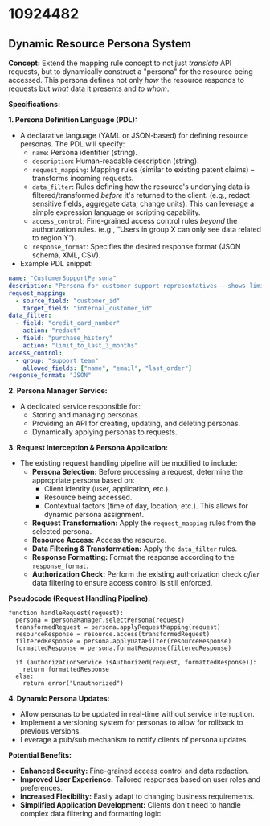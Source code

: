# 10924482

## Dynamic Resource Persona System

**Concept:** Extend the mapping rule concept to not just *translate* API requests, but to dynamically construct a "persona" for the resource being accessed. This persona defines not only *how* the resource responds to requests but *what* data it presents and *to whom*.

**Specifications:**

**1. Persona Definition Language (PDL):**

*   A declarative language (YAML or JSON-based) for defining resource personas.  The PDL will specify:
    *   `name`: Persona identifier (string).
    *   `description`: Human-readable description (string).
    *   `request_mapping`: Mapping rules (similar to existing patent claims) – transforms incoming requests.
    *   `data_filter`: Rules defining how the resource's underlying data is filtered/transformed *before* it's returned to the client. (e.g., redact sensitive fields, aggregate data, change units).  This can leverage a simple expression language or scripting capability.
    *   `access_control`: Fine-grained access control rules *beyond* the authorization rules. (e.g., “Users in group X can only see data related to region Y”).
    *   `response_format`:  Specifies the desired response format (JSON schema, XML, CSV).
*   Example PDL snippet:

```yaml
name: "CustomerSupportPersona"
description: "Persona for customer support representatives – shows limited customer details."
request_mapping:
  - source_field: "customer_id"
    target_field: "internal_customer_id"
data_filter:
  - field: "credit_card_number"
    action: "redact"
  - field: "purchase_history"
    action: "limit_to_last_3_months"
access_control:
  - group: "support_team"
    allowed_fields: ["name", "email", "last_order"]
response_format: "JSON"
```

**2. Persona Manager Service:**

*   A dedicated service responsible for:
    *   Storing and managing personas.
    *   Providing an API for creating, updating, and deleting personas.
    *   Dynamically applying personas to requests.

**3. Request Interception & Persona Application:**

*   The existing request handling pipeline will be modified to include:
    *   **Persona Selection:** Before processing a request, determine the appropriate persona based on:
        *   Client identity (user, application, etc.).
        *   Resource being accessed.
        *   Contextual factors (time of day, location, etc.).  This allows for dynamic persona assignment.
    *   **Request Transformation:** Apply the `request_mapping` rules from the selected persona.
    *   **Resource Access:** Access the resource.
    *   **Data Filtering & Transformation:** Apply the `data_filter` rules.
    *   **Response Formatting:** Format the response according to the `response_format`.
    *   **Authorization Check:** Perform the existing authorization check *after* data filtering to ensure access control is still enforced.

**Pseudocode (Request Handling Pipeline):**

```
function handleRequest(request):
  persona = personaManager.selectPersona(request)
  transformedRequest = persona.applyRequestMapping(request)
  resourceResponse = resource.access(transformedRequest)
  filteredResponse = persona.applyDataFilter(resourceResponse)
  formattedResponse = persona.formatResponse(filteredResponse)

  if (authorizationService.isAuthorized(request, formattedResponse)):
    return formattedResponse
  else:
    return error("Unauthorized")
```

**4. Dynamic Persona Updates:**

*   Allow personas to be updated in real-time without service interruption.
*   Implement a versioning system for personas to allow for rollback to previous versions.
*   Leverage a pub/sub mechanism to notify clients of persona updates.

**Potential Benefits:**

*   **Enhanced Security:**  Fine-grained access control and data redaction.
*   **Improved User Experience:**  Tailored responses based on user roles and preferences.
*   **Increased Flexibility:**  Easily adapt to changing business requirements.
*   **Simplified Application Development:**  Clients don't need to handle complex data filtering and formatting logic.